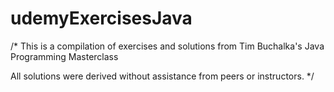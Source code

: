 # udemyExercisesJava
/*
This is a compilation of exercises and solutions from Tim Buchalka's Java Programming Masterclass

All solutions were derived without assistance from peers or instructors.
*/

